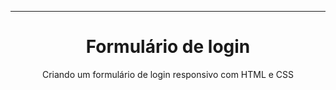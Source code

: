 <center>
<hr size="3" noshade>
<h1>Formulário de login</h1>

Criando um formulário de login responsivo com HTML e CSS
</center>
